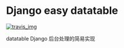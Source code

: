 # Django easy datatable
[![travis_img]][travis_url]

datatable Django 后台处理的简易实现

[travis_url]:https://travis-ci.org/2375452377/django-easy-datatable/
[travis_img]:https://img.shields.io/travis/2375452377/django-easy-datatable/master.svg

